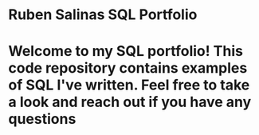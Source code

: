 # Ruben Salinas SQL Portfolio
# Welcome to my SQL portfolio! This code repository contains examples of SQL I've written. Feel free to take a look and reach out if you have any questions
